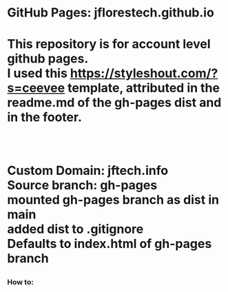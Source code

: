 <h1>GitHub Pages: jflorestech.github.io<h1>
<p>
This repository is for account level github pages. <br>
I used this <a href="https://styleshout.com/?s=ceevee">https://styleshout.com/?s=ceevee</a> template, attributed in the readme.md of the gh-pages dist and in the footer. 
</p>
<br>
<p>
Custom Domain: jftech.info <br>
Source branch: gh-pages <br>
mounted gh-pages branch as dist in main <br> 
added dist to .gitignore <br>
Defaults to index.html of gh-pages branch <br>
</p>
<h3> How to: </h3>
